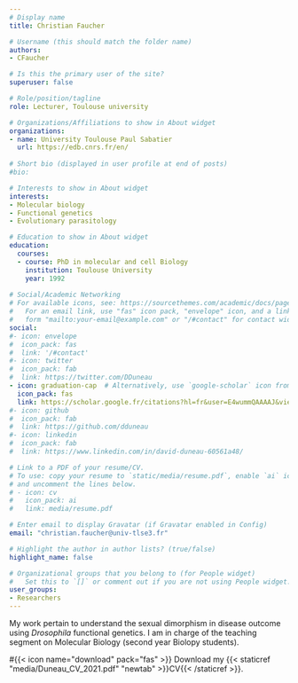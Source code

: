 ```yaml
---
# Display name
title: Christian Faucher

# Username (this should match the folder name)
authors:
- CFaucher

# Is this the primary user of the site?
superuser: false

# Role/position/tagline
role: Lecturer, Toulouse university

# Organizations/Affiliations to show in About widget
organizations:
- name: University Toulouse Paul Sabatier
  url: https://edb.cnrs.fr/en/
  
# Short bio (displayed in user profile at end of posts)
#bio: 

# Interests to show in About widget
interests:
- Molecular biology
- Functional genetics
- Evolutionary parasitology

# Education to show in About widget
education:
  courses:
  - course: PhD in molecular and cell Biology
    institution: Toulouse University
    year: 1992
        
# Social/Academic Networking
# For available icons, see: https://sourcethemes.com/academic/docs/page-builder/#icons
#   For an email link, use "fas" icon pack, "envelope" icon, and a link in the
#   form "mailto:your-email@example.com" or "/#contact" for contact widget.
social:
#- icon: envelope
#  icon_pack: fas
#  link: '/#contact'
#- icon: twitter
#  icon_pack: fab
#  link: https://twitter.com/DDuneau
- icon: graduation-cap  # Alternatively, use `google-scholar` icon from `ai` icon pack
  icon_pack: fas
  link: https://scholar.google.fr/citations?hl=fr&user=E4wummQAAAAJ&view_op=list_works&sortby=pubdate
#- icon: github
#  icon_pack: fab
#  link: https://github.com/dduneau
#- icon: linkedin
#  icon_pack: fab
#  link: https://www.linkedin.com/in/david-duneau-60561a48/

# Link to a PDF of your resume/CV.
# To use: copy your resume to `static/media/resume.pdf`, enable `ai` icons in `params.toml`, 
# and uncomment the lines below.
# - icon: cv
#   icon_pack: ai
#   link: media/resume.pdf

# Enter email to display Gravatar (if Gravatar enabled in Config)
email: "christian.faucher@univ-tlse3.fr"

# Highlight the author in author lists? (true/false)
highlight_name: false

# Organizational groups that you belong to (for People widget)
#   Set this to `[]` or comment out if you are not using People widget.
user_groups:
- Researchers
---
```

My work pertain to understand the sexual dimorphism in disease outcome using <i>Drosophila</i> functional genetics. I am in charge of the teaching segment on Molecular Biology (second year Biolopy students).

#{{< icon name="download" pack="fas" >}} Download my {{< staticref "media/Duneau_CV_2021.pdf" "newtab" >}}CV{{< /staticref >}}.
